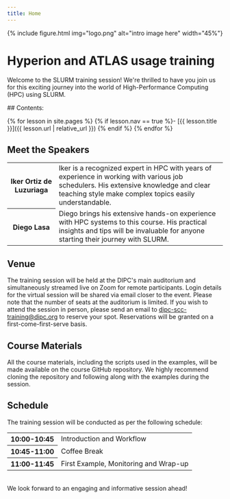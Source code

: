 ```yaml
---
title: Home
---
```



{% include figure.html img="logo.png" alt="intro image here" width="45%"}


# Hyperion and ATLAS usage training

Welcome to the SLURM training session! We're thrilled to have you join us for this exciting journey into the world of High-Performance Computing (HPC) using SLURM.


<div class="toc" markdown="1">
## Contents:

{% for lesson in site.pages %}
{% if lesson.nav == true %}- [{{ lesson.title }}]({{ lesson.url | relative_url }})
{% endif %}
{% endfor %}
</div>


## Meet the Speakers
<table>
    <tr>
        <th>Iker Ortiz de Luzuriaga</th>
        <td>Iker is a recognized expert in HPC with years of experience in working with various job schedulers. His extensive knowledge and clear teaching style make complex topics easily understandable.</td>
    </tr>
    <tr>
        <th>Diego Lasa</th>
        <td>Diego brings his extensive hands-on experience with HPC systems to this course. His practical insights and tips will be invaluable for anyone starting their journey with SLURM.</td>
    </tr>
</table>



## Venue

The training session will be held at the DIPC's main auditorium and simultaneously streamed live on Zoom for remote participants. Login details for the virtual session will be shared via email closer to the event. Please note that the number of seats at the auditorium is limited. If you wish to attend the session in person, please send an email to dipc-scc-training@dipc.org to reserve your spot. Reservations will be granted on a first-come-first-serve basis.

## Course Materials

All the course materials, including the scripts used in the examples, will be made available on the course GitHub repository. We highly recommend cloning the repository and following along with the examples during the session.

## Schedule

The training session will be conducted as per the following schedule:

<table>
    <tr>
        <th>10:00-10:45</th>
        <td>Introduction and Workflow</td>
    </tr>
    <tr>
        <th>10:45-11:00</th>
        <td>Coffee Break</td>
    </tr>
    <tr>
        <th>11:00-11:45</th>
        <td>First Example, Monitoring and Wrap-up</td>
    </tr>

</table>


<br> <!-- Blank line -->
We look forward to an engaging and informative session ahead!


